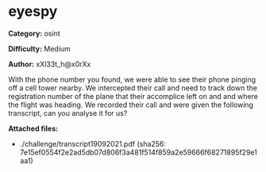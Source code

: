 # eyespy

**Category:** osint

**Difficulty:** Medium

**Author:** xXl33t_h@x0rXx

With the phone number you found, we were able to see their phone pinging off a cell tower nearby. We intercepted their call and need to track down the registration number of the plane that their accomplice left on and and where the flight was heading. We recorded their call and were given the following transcript, can you analyse it for us?

**Attached files:**

- ./challenge/transcript19092021.pdf (sha256: 7e15ef0554f2e2ad5db07d806f3a481f514f859a2e59666f68271895f29e1aa1)
